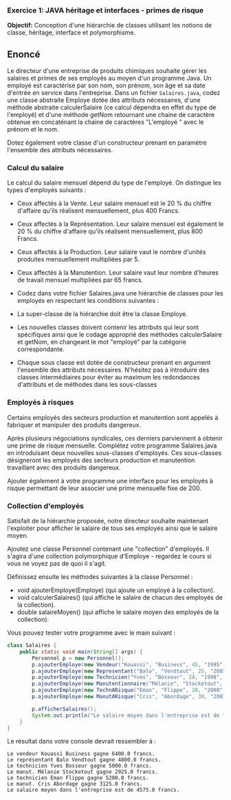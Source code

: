 ### Exercice 1: JAVA héritage et interfaces - primes de risque
 **Objectif:** Conception d'une hiérarchie de classes utilisant les notions de classe, héritage, interface et polymorphisme.		

## Enoncé
Le directeur d'une entreprise de produits chimiques souhaite gérer les salaires et primes de ses employés au moyen d'un programme Java.
Un employé est caractérisé par son nom, son prénom, son âge et sa date d'entrée en service dans l'entreprise.
Dans un fichier `Salaires.java`, codez une classe abstraite Employe dotée des attributs nécessaires, d'une méthode abstraite calculerSalaire (ce calcul dépendra en effet du type de l'employé) et d'une méthode getNom retournant une chaine de caractère obtenue en concaténant la chaine de caractères "L'employé " avec le prénom et le nom.

Dotez également votre classe d'un constructeur prenant en paramètre l'ensemble des attributs nécessaires.

### Calcul du salaire
Le calcul du salaire mensuel dépend du type de l'employé. On distingue les types d'employés suivants :

- Ceux affectés à la Vente. Leur salaire mensuel est le 20 % du chiffre d'affaire qu'ils réalisent mensuellement, plus 400 Francs.
- Ceux affectés à la Représentation. Leur salaire mensuel est également le 20 % du chiffre d'affaire qu'ils réalisent mensuellement, plus 800 Francs.
- Ceux affectés à la Production. Leur salaire vaut le nombre d'unités produites mensuellement multipliées par 5.
- Ceux affectés à la Manutention. Leur salaire vaut leur nombre d'heures de travail mensuel multipliées par 65 francs.
- Codez dans votre fichier Salaires.java une hiérarchie de classes pour les employés en respectant les conditions suivantes :

- La super-classe de la hiérarchie doit être la classe Employe.
- Les nouvelles classes doivent contenir les attributs qui leur sont spécifiques ainsi que le codage approprié des méthodes calculerSalaire et getNom, en changeant le mot "employé" par la catégorie correspondante.
- Chaque sous classe est dotée de constructeur prenant en argument l'ensemble des attributs nécessaires.
N'hésitez pas à introduire des classes intermédiaires pour éviter au maximum les redondances d'attributs et de méthodes dans les sous-classes

### Employés à risques
Certains employés des secteurs production et manutention sont appelés à fabriquer et manipuler des produits dangereux.

Après plusieurs négociations syndicales, ces derniers parviennent à obtenir une prime de risque mensuelle.
Complétez votre programme Salaires.java en introduisant deux nouvelles sous-classes d'employés. Ces sous-classes désigneront les employés des secteurs production et manutention travaillant avec des produits dangereux.

Ajouter également à votre programme une interface pour les employés à risque permettant de leur associer une prime mensuelle fixe de 200.

### Collection d'employés
Satisfait de la hiérarchie proposée, notre directeur souhaite maintenant l'exploiter pour afficher le salaire de tous ses employés ainsi que le salaire moyen.

Ajoutez une classe Personnel contenant une "collection" d'employés. Il s'agira d'une collection polymorphique d'Employe - regardez le cours si vous ne voyez pas de quoi il s'agit.

Définissez ensuite les méthodes suivantes à la classe Personnel :

- void ajouterEmploye(Employe)
  (qui ajoute un employé à la collection).
- void calculerSalaires()
  (qui affiche le salaire de chacun des employés de la collection).
- double salaireMoyen()
 (qui affiche le salaire moyen des employés de la collection).

Vous pouvez tester votre programme avec le main suivant :
```java
class Salaires {
    public static void main(String[] args) {
        Personnel p = new Personnel();
        p.ajouterEmploye(new Vendeur("Kouassi", "Business", 45, "1995", 30000));
        p.ajouterEmploye(new Representant("Balo", "Vendtout", 25, "2001", 20000));
        p.ajouterEmploye(new Technicien("Yves", "Bosseur", 28, "1998", 1000));
        p.ajouterEmploye(new Manutentionnaire("Mélanie", "Stocketout", 32, "1998", 45));
        p.ajouterEmploye(new TechnARisque("Eman", "Flippe", 28, "2000", 1000));
        p.ajouterEmploye(new ManutARisque("Cris", "Abordage", 30, "2001", 45));

        p.afficherSalaires();
        System.out.println("Le salaire moyen dans l'entreprise est de " + p.salaireMoyen() + " francs.");
    }
}
```

Le résultat dans votre console devrait ressembler à : 
```
Le vendeur Kouassi Business gagne 6400.0 francs.
Le représentant Balo Vendtout gagne 4800.0 francs.
Le technicien Yves Bosseur gagne 5000.0 francs.
Le manut. Mélanie Stocketout gagne 2925.0 francs.
Le technicien Eman Flippe gagne 5200.0 francs.
Le manut. Cris Abordage gagne 3125.0 francs.
Le salaire moyen dans l'entreprise est de 4575.0 francs.
```
